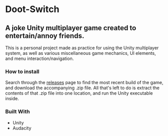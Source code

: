 # Doot-Switch
## A joke Unity multiplayer game created to entertain/annoy friends.

This is a personal project made as practice for using the Unity multiplayer system, as well as various miscellaneous game mechanics, UI elements, and menu interaction/navigation.

### How to install
Search through the [releases](https://github.com/Daecher/Doot-Switch/releases) page to find the most recent build of the game, and download the accompanying .zip file. All that's left to do is extract the contents of that .zip file into one location, and run the Unity executable inside.

### Built With
* Unity
* Audacity

